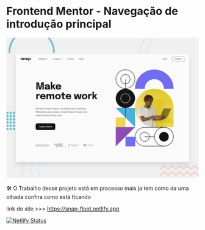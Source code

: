 # Frontend Mentor - Navegação de introdução principal

![Design preview for the Intro section with dropdown navigation coding challenge](./design/desktop-preview.jpg)

🛠 O Trabalho desse projeto está em processo mais ja tem como da uma olhada confira como está ficando 

link do site  >>> https://snap-floot.netlify.app



[![Netlify Status](https://api.netlify.com/api/v1/badges/d5071d97-fb66-4802-a5a5-53d19f4729c8/deploy-status)](https://app.netlify.com/sites/snap-floot/deploys)
